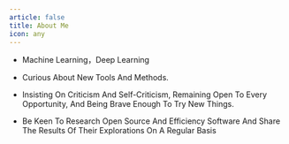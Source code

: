 ```yaml
---
article: false
title: About Me
icon: any
---
```

- Machine Learning，Deep Learning

- Curious About New Tools And Methods.

- Insisting On Criticism And Self-Criticism, Remaining Open To Every Opportunity, And Being Brave Enough To Try New Things.

- Be Keen To Research Open Source And Efficiency Software And Share The Results Of Their Explorations On A Regular Basis

